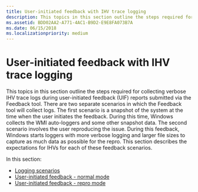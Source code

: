 ```yaml
---
title: User-initiated feedback with IHV trace logging
description: This topics in this section outline the steps required for collecting verbose IHV trace logs during user-initiated feedback (UIF) reports submitted via the Feedback tool.
ms.assetid: BDD02AA2-A771-4AC1-B9D2-E9E8FA073B7A
ms.date: 06/15/2018
ms.localizationpriority: medium
---
```


# User-initiated feedback with IHV trace logging

This topics in this section outline the steps required for collecting verbose IHV trace logs during user-initiated feedback (UIF) reports submitted via the Feedback tool. There are two separate scenarios in which the Feedback tool will collect logs. The first scenario is a snapshot of the system at the time when the user initiates the feedback. During this time, Windows collects the WMI auto-loggers and some other snapshot data. The second scenario involves the user reproducing the issue. During this feedback, Windows starts loggers with more verbose logging and larger file sizes to capture as much data as possible for the repro. This section describes the expectations for IHVs for each of these feedback scenarios.

In this section:

- [Logging scenarios](logging-scenarios.md)
- [User-initiated feedback - normal mode](user-initiated-feedback-normal-mode.md)
- [User-initiated feedback - repro mode](user-initiated-feedback-repro-mode.md)
